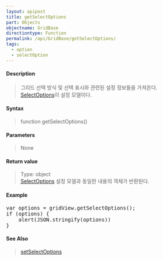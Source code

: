 ```yaml
---
layout: apipost
title: getSelectOptions
part: Objects
objectname: GridBase
directiontype: Function
permalink: /api/GridBase/getSelectOptions/
tags:
  - option
  - selectOption
---
```



#### Description

> 그리드 선택 방식 및 선택 표시와 관련된 설정 정보들을 가져온다. [SelectOptions](/api/types/SelectOptions/)이 설정 모델이다.

#### Syntax

> function getSelectOptions()

#### Parameters

> None

#### Return value

> Type: object  
> [SelectOptions](/api/types/SelectOptions/) 설정 모델과 동일한 내용의 객체가 반환된다.

#### Example

<pre class="prettyprint">
var options = gridView.getSelectOptions();
if (options) {
	alert(JSON.stringify(options))
}
</pre>

#### See Also
> [setSelectOptions](/api/GridBase/setSelectOptions)
